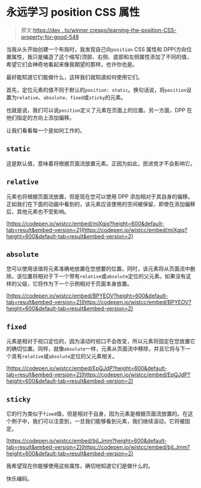 # 永远学习 position CSS 属性

> 原文:[https://dev . to/winner crespo/learning-the-position-CSS-property-for-good-548](https://dev.to/winnercrespo/learning-the-position-css-property-for-good-548)

当我从头开始创建一个布局时，我发现自己向`position` CSS 属性和 DPP(方向位置属性，我只是编造了这个缩写)顶部、右侧、底部和左侧属性添加了不同的值，希望它们会神奇地看起来像我期望的那样。也许你也是。

最好能知道它们能做什么，这样我们就知道如何使用它们。

首先，定位元素的值不同于默认的`position: static`。换句话说，将`position`设置为`relative`、`absolute`、`fixed`或`sticky`的元素。

也就是说，我们可以说`position`定义了元素在页面上的位置。另一方面，DPP 在他们指定的方向上添加偏移。

让我们看看每一个是如何工作的。

## `static`

这是默认值，意味着将根据页面流放置元素。正因为如此，民进党才不会影响它。

## `relative`

元素也将根据页面流放置，但是现在您可以使用 DPP 添加相对于其自身的偏移。正如我们在下面的动画中看到的，该元素应该使用的空间被保留，即使在添加偏移后，其他元素也不受影响。

[https://codepen.io/wistcc/embed/mjXgjq?height=600&default-tab=result&embed-version=2](https://codepen.io/wistcc/embed/mjXgjq?height=600&default-tab=result&embed-version=2)

## `absolute`

您可以使用该值将元素准确地放置在您想要的位置，同时，该元素将从页面流中删除。该位置将相对于下一个带有`relative`或`absolute`定位的父元素。如果没有这样的父级，它将作为下一个示例相对于页面本身放置。

[https://codepen.io/wistcc/embed/BPYEOV?height=600&default-tab=result&embed-version=2](https://codepen.io/wistcc/embed/BPYEOV?height=600&default-tab=result&embed-version=2)

## `fixed`

元素是相对于视口定位的，因为滚动时视口不会改变，所以元素将固定在您放置它的确切位置。同样，就像`absolute`一样，元素从页面流中移除，并且它将与下一个具有`relative`或`absolute`定位的父元素相关。

[https://codepen.io/wistcc/embed/EpQJdP?height=600&default-tab=result&embed-version=2](https://codepen.io/wistcc/embed/EpQJdP?height=600&default-tab=result&embed-version=2)

## `sticky`

它的行为类似于`fixed`值，但是相对于自身，因为元素是根据页面流放置的。在这个例子中，我们可以注意到，一旦我们能够看到元素，我们继续滚动，它将被固定。

[https://codepen.io/wistcc/embed/bjLJmm?height=600&default-tab=result&embed-version=2](https://codepen.io/wistcc/embed/bjLJmm?height=600&default-tab=result&embed-version=2)

我希望现在你能够使用这些属性，确切地知道它们是做什么的。

快乐编码。